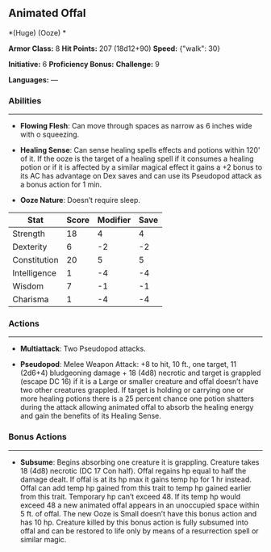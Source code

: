 ## Animated Offal
*(Huge) (Ooze) *

**Armor Class:** 8
**Hit Points:** 207 (18d12+90)
**Speed:** {"walk": 30}

**Initiative:** 6
**Proficiency Bonus:**
**Challenge:** 9

**Languages:** —

### Abilities
 --- 
- **Flowing Flesh**: Can move through spaces as narrow as 6 inches wide with o squeezing.

- **Healing Sense**: Can sense healing spells effects and potions within 120' of it. If the ooze is the target of a healing spell if it consumes a healing potion or if it is affected by a similar magical effect it gains a +2 bonus to its AC has advantage on Dex saves and can use its Pseudopod attack as a bonus action for 1 min.

- **Ooze Nature**: Doesn’t require sleep.



| Stat | Score | Modifier | Save |
| ---- | ---- | ---- | ---- |
| Strength | 18 | 4 | 4 |
| Dexterity | 6 | -2 | -2 |
| Constitution | 20 | 5 | 5 |
| Intelligence | 1 | -4 | -4 |
| Wisdom | 7 | -1 | -1 |
| Charisma | 1 | -4 | -4 |

### Actions
 --- 
- **Multiattack**: Two Pseudopod attacks.

- **Pseudopod**: Melee Weapon Attack: +8 to hit, 10 ft., one target, 11 (2d6+4) bludgeoning damage + 18 (4d8) necrotic and target is grappled (escape DC 16) if it is a Large or smaller creature and offal doesn’t have two other creatures grappled. If target is holding or carrying one or more healing potions there is a 25 percent chance one potion shatters during the attack allowing animated offal to absorb the healing energy and gain the benefits of its Healing Sense.

### Bonus Actions
 --- 
- **Subsume**: Begins absorbing one creature it is grappling. Creature takes 18 (4d8) necrotic (DC 17 Con half). Offal regains hp equal to half the damage dealt. If offal is at its hp max it gains temp hp for 1 hr instead. Offal can add temp hp gained from this trait to temp hp gained earlier from this trait. Temporary hp can’t exceed 48. If its temp hp would exceed 48 a new animated offal appears in an unoccupied space within 5 ft. of offal. The new Ooze is Small doesn’t have this bonus action and has 10 hp. Creature killed by this bonus action is fully subsumed into offal and can be restored to life only by means of a resurrection spell or similar magic.

